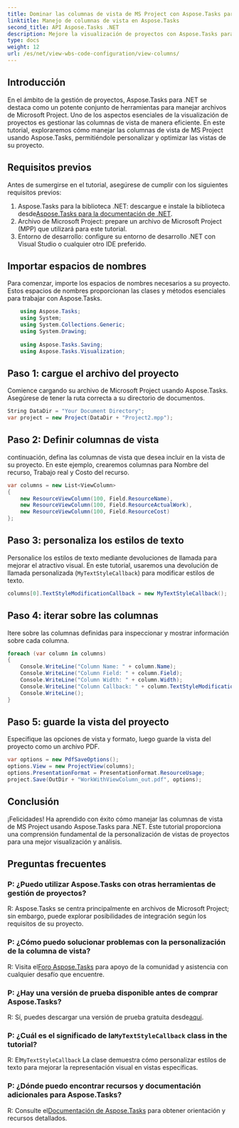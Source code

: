 ```yaml
---
title: Dominar las columnas de vista de MS Project con Aspose.Tasks para .NET
linktitle: Manejo de columnas de vista en Aspose.Tasks
second_title: API Aspose.Tasks .NET
description: Mejore la visualización de proyectos con Aspose.Tasks para .NET. Aprenda a manejar las columnas de la vista de MS Project paso a paso. Aumente la eficiencia y la personalización.
type: docs
weight: 12
url: /es/net/view-wbs-code-configuration/view-columns/
---
```

## Introducción
En el ámbito de la gestión de proyectos, Aspose.Tasks para .NET se destaca como un potente conjunto de herramientas para manejar archivos de Microsoft Project. Uno de los aspectos esenciales de la visualización de proyectos es gestionar las columnas de vista de manera eficiente. En este tutorial, exploraremos cómo manejar las columnas de vista de MS Project usando Aspose.Tasks, permitiéndole personalizar y optimizar las vistas de su proyecto.
## Requisitos previos
Antes de sumergirse en el tutorial, asegúrese de cumplir con los siguientes requisitos previos:
1.  Aspose.Tasks para la biblioteca .NET: descargue e instale la biblioteca desde[Aspose.Tasks para la documentación de .NET](https://reference.aspose.com/tasks/net/).
2. Archivo de Microsoft Project: prepare un archivo de Microsoft Project (MPP) que utilizará para este tutorial.
3. Entorno de desarrollo: configure su entorno de desarrollo .NET con Visual Studio o cualquier otro IDE preferido.
## Importar espacios de nombres
Para comenzar, importe los espacios de nombres necesarios a su proyecto. Estos espacios de nombres proporcionan las clases y métodos esenciales para trabajar con Aspose.Tasks.
```csharp
    using Aspose.Tasks;
    using System;
    using System.Collections.Generic;
    using System.Drawing;
    
    using Aspose.Tasks.Saving;
    using Aspose.Tasks.Visualization;
```
## Paso 1: cargue el archivo del proyecto
Comience cargando su archivo de Microsoft Project usando Aspose.Tasks. Asegúrese de tener la ruta correcta a su directorio de documentos.
```csharp
String DataDir = "Your Document Directory";
var project = new Project(DataDir + "Project2.mpp");
```
## Paso 2: Definir columnas de vista
continuación, defina las columnas de vista que desea incluir en la vista de su proyecto. En este ejemplo, crearemos columnas para Nombre del recurso, Trabajo real y Costo del recurso.
```csharp
var columns = new List<ViewColumn>
{
    new ResourceViewColumn(100, Field.ResourceName),
    new ResourceViewColumn(100, Field.ResourceActualWork),
    new ResourceViewColumn(100, Field.ResourceCost)
};
```
## Paso 3: personaliza los estilos de texto
Personalice los estilos de texto mediante devoluciones de llamada para mejorar el atractivo visual. En este tutorial, usaremos una devolución de llamada personalizada (`MyTextStyleCallback`) para modificar estilos de texto.
```csharp
columns[0].TextStyleModificationCallback = new MyTextStyleCallback();
```
## Paso 4: iterar sobre las columnas
Itere sobre las columnas definidas para inspeccionar y mostrar información sobre cada columna.
```csharp
foreach (var column in columns)
{
    Console.WriteLine("Column Name: " + column.Name);
    Console.WriteLine("Column Field: " + column.Field);
    Console.WriteLine("Column Width: " + column.Width);
    Console.WriteLine("Column Callback: " + column.TextStyleModificationCallback);
    Console.WriteLine();
}
```
## Paso 5: guarde la vista del proyecto
Especifique las opciones de vista y formato, luego guarde la vista del proyecto como un archivo PDF.
```csharp
var options = new PdfSaveOptions();
options.View = new ProjectView(columns);
options.PresentationFormat = PresentationFormat.ResourceUsage;
project.Save(OutDir + "WorkWithViewColumn_out.pdf", options);
```
## Conclusión
¡Felicidades! Ha aprendido con éxito cómo manejar las columnas de vista de MS Project usando Aspose.Tasks para .NET. Este tutorial proporciona una comprensión fundamental de la personalización de vistas de proyectos para una mejor visualización y análisis.

## Preguntas frecuentes
### P: ¿Puedo utilizar Aspose.Tasks con otras herramientas de gestión de proyectos?
R: Aspose.Tasks se centra principalmente en archivos de Microsoft Project; sin embargo, puede explorar posibilidades de integración según los requisitos de su proyecto.
### P: ¿Cómo puedo solucionar problemas con la personalización de la columna de vista?
 R: Visita el[Foro Aspose.Tasks](https://forum.aspose.com/c/tasks/15) para apoyo de la comunidad y asistencia con cualquier desafío que encuentre.
### P: ¿Hay una versión de prueba disponible antes de comprar Aspose.Tasks?
 R: Sí, puedes descargar una versión de prueba gratuita desde[aquí](https://releases.aspose.com/).
###  P: ¿Cuál es el significado de la`MyTextStyleCallback` class in the tutorial?
 R: El`MyTextStyleCallback` La clase demuestra cómo personalizar estilos de texto para mejorar la representación visual en vistas específicas.
### P: ¿Dónde puedo encontrar recursos y documentación adicionales para Aspose.Tasks?
 R: Consulte el[Documentación de Aspose.Tasks](https://reference.aspose.com/tasks/net/) para obtener orientación y recursos detallados.